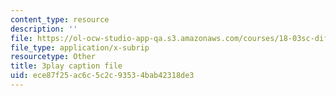 ```yaml
---
content_type: resource
description: ''
file: https://ol-ocw-studio-app-qa.s3.amazonaws.com/courses/18-03sc-differential-equations-fall-2011/ece87f25ac6c5c2c93534bab42318de3_wwfjLBWfiSI.vtt
file_type: application/x-subrip
resourcetype: Other
title: 3play caption file
uid: ece87f25-ac6c-5c2c-9353-4bab42318de3
---
```

